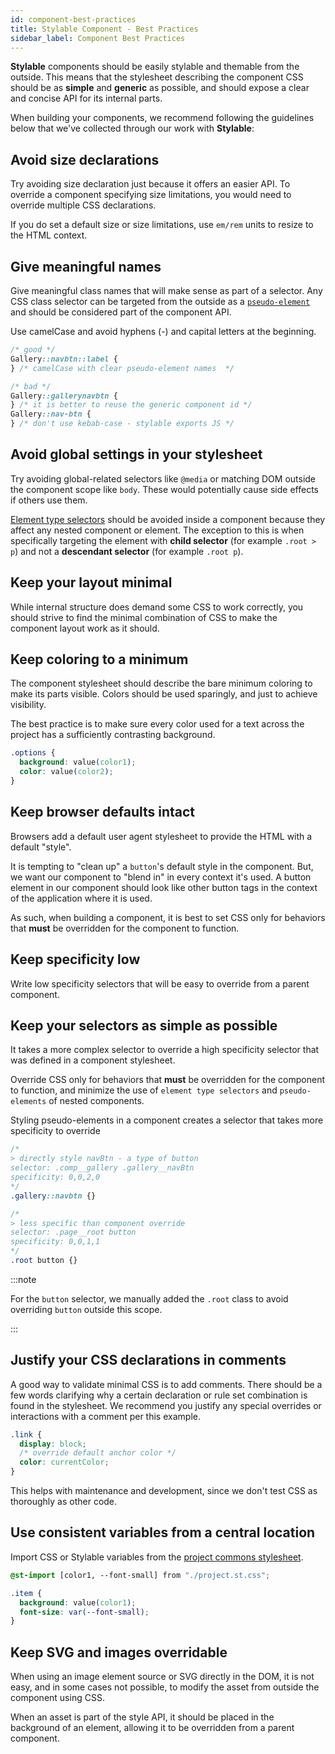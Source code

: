 ```yaml
---
id: component-best-practices
title: Stylable Component - Best Practices
sidebar_label: Component Best Practices
---
```


**Stylable** components should be easily stylable and themable from the outside. This means that the stylesheet describing the component CSS should be as **simple** and **generic** as possible, and should expose a clear and concise API for its internal parts.

When building your components, we recommend following the guidelines below that we've collected through our work with **Stylable**:

## Avoid size declarations

Try avoiding size declaration just because it offers an easier API. To override a component specifying size limitations, you would need to override multiple CSS declarations.

If you do set a default size or size limitations, use `em/rem` units to resize to the HTML context.

## Give meaningful names

Give meaningful class names that will make sense as part of a selector. Any CSS class selector can be targeted from the outside as a [`pseudo-element`](../references/pseudo-elements.md) and should be considered part of the component API.

Use camelCase and avoid hyphens (-) and capital letters at the beginning.

```css
/* good */
Gallery::navbtn::label {
} /* camelCase with clear pseudo-element names  */
```

```css
/* bad */
Gallery::gallerynavbtn {
} /* it is better to reuse the generic component id */
Gallery::nav-btn {
} /* don't use kebab-case - stylable exports JS */
```

## Avoid global settings in your stylesheet

Try avoiding global-related selectors like `@media` or matching DOM outside the component scope like `body`. These would potentially cause side effects if others use them.

[Element type selectors](../references/tag-selectors.md) should be avoided inside a component because they affect any nested component or element. The exception to this is when specifically targeting the element with **child selector** (for example `.root > p`) and not a **descendant selector** (for example `.root p`).

## Keep your layout minimal

While internal structure does demand some CSS to work correctly, you should strive to find the minimal combination of CSS to make the component layout work as it should.

## Keep coloring to a minimum

The component stylesheet should describe the bare minimum coloring to make its parts visible. Colors should be used sparingly, and just to achieve visibility.

The best practice is to make sure every color used for a text across the project has a sufficiently contrasting background.

```css
.options {
  background: value(color1);
  color: value(color2);
}
```

## Keep browser defaults intact

Browsers add a default user agent stylesheet to provide the HTML with a default "style".

It is tempting to "clean up" a `button`'s default style in the component. But, we want our component to "blend in" in every context it's used. A button element in our component should look like other button tags in the context of the application where it is used.

As such, when building a component, it is best to set CSS only for behaviors that **must** be overridden for the component to function.

## Keep specificity low

Write low specificity selectors that will be easy to override from a parent component.

## Keep your selectors as simple as possible

It takes a more complex selector to override a high specificity selector that was defined in a component stylesheet.

Override CSS only for behaviors that **must** be overridden for the component to function, and minimize the use of `element type selectors` and `pseudo-elements` of nested components.

Styling pseudo-elements in a component creates a selector that takes more specificity to override

<!-- prettier-ignore-start -->
```css title="gallery.st.css"
/* 
> directly style navBtn - a type of button
selector: .comp__gallery .gallery__navBtn
specificity: 0,0,2,0 
*/
.gallery::navbtn {}
```

```css title="page.st.css"
/* 
> less specific than component override 
selector: .page__root button
specificity: 0,0,1,1
*/
.root button {}
```
<!-- prettier-ignore-end -->

:::note

For the `button` selector, we manually added the `.root` class to avoid overriding `button` outside this scope.

:::

## Justify your CSS declarations in comments

A good way to validate minimal CSS is to add comments. There should be a few words clarifying why a certain declaration or rule set combination is found in the stylesheet. We recommend you justify any special overrides or interactions with a comment per this example.

```css
.link {
  display: block;
  /* override default anchor color */
  color: currentColor;
}
```

This helps with maintenance and development, since we don't test CSS as thoroughly as other code.

## Use consistent variables from a central location

Import CSS or Stylable variables from the [project commons stylesheet](../guides/project-commons.md).

```css
@st-import [color1, --font-small] from "./project.st.css";

.item {
  background: value(color1);
  font-size: var(--font-small);
}
```

## Keep SVG and images overridable

When using an image element source or SVG directly in the DOM, it is not easy, and in some cases not possible, to modify the asset from outside the component using CSS.

When an asset is part of the style API, it should be placed in the background of an element, allowing it to be overridden from a parent component.
